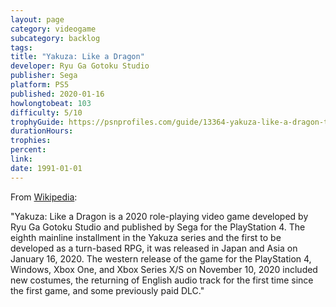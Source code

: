 ```yaml
---
layout: page
category: videogame
subcategory: backlog
tags:
title: "Yakuza: Like a Dragon"
developer: Ryu Ga Gotoku Studio
publisher: Sega
platform: PS5
published: 2020-01-16
howlongtobeat: 103
difficulty: 5/10
trophyGuide: https://psnprofiles.com/guide/13364-yakuza-like-a-dragon-trophy-guide
durationHours:
trophies:
percent:
link:
date: 1991-01-01
---
```


From [Wikipedia](https://en.wikipedia.org/wiki/Yakuza:_Like_a_Dragon):

"Yakuza: Like a Dragon is a 2020 role-playing video game developed by Ryu Ga Gotoku Studio and published by Sega for the PlayStation 4. The eighth mainline installment in the Yakuza series and the first to be developed as a turn-based RPG, it was released in Japan and Asia on January 16, 2020. The western release of the game for the PlayStation 4, Windows, Xbox One, and Xbox Series X/S on November 10, 2020 included new costumes, the returning of English audio track for the first time since the first game, and some previously paid DLC."
